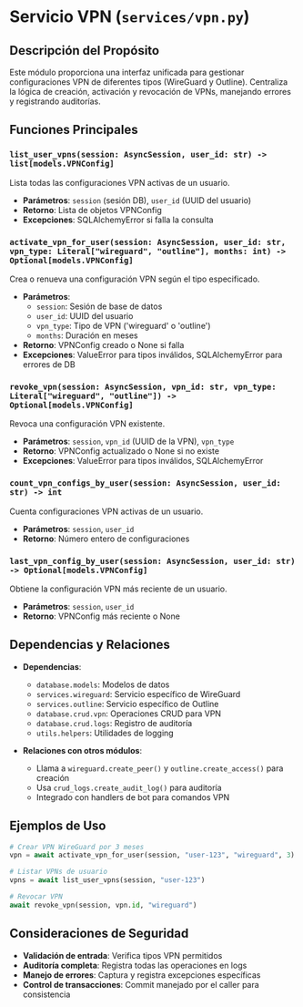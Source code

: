 # Servicio VPN (`services/vpn.py`)

## Descripción del Propósito

Este módulo proporciona una interfaz unificada para gestionar configuraciones VPN de diferentes tipos (WireGuard y Outline). Centraliza la lógica de creación, activación y revocación de VPNs, manejando errores y registrando auditorías.

## Funciones Principales

### `list_user_vpns(session: AsyncSession, user_id: str) -> list[models.VPNConfig]`
Lista todas las configuraciones VPN activas de un usuario.
- **Parámetros**: `session` (sesión DB), `user_id` (UUID del usuario)
- **Retorno**: Lista de objetos VPNConfig
- **Excepciones**: SQLAlchemyError si falla la consulta

### `activate_vpn_for_user(session: AsyncSession, user_id: str, vpn_type: Literal["wireguard", "outline"], months: int) -> Optional[models.VPNConfig]`
Crea o renueva una configuración VPN según el tipo especificado.
- **Parámetros**:
  - `session`: Sesión de base de datos
  - `user_id`: UUID del usuario
  - `vpn_type`: Tipo de VPN ('wireguard' o 'outline')
  - `months`: Duración en meses
- **Retorno**: VPNConfig creado o None si falla
- **Excepciones**: ValueError para tipos inválidos, SQLAlchemyError para errores de DB

### `revoke_vpn(session: AsyncSession, vpn_id: str, vpn_type: Literal["wireguard", "outline"]) -> Optional[models.VPNConfig]`
Revoca una configuración VPN existente.
- **Parámetros**: `session`, `vpn_id` (UUID de la VPN), `vpn_type`
- **Retorno**: VPNConfig actualizado o None si no existe
- **Excepciones**: ValueError para tipos inválidos, SQLAlchemyError

### `count_vpn_configs_by_user(session: AsyncSession, user_id: str) -> int`
Cuenta configuraciones VPN activas de un usuario.
- **Parámetros**: `session`, `user_id`
- **Retorno**: Número entero de configuraciones

### `last_vpn_config_by_user(session: AsyncSession, user_id: str) -> Optional[models.VPNConfig]`
Obtiene la configuración VPN más reciente de un usuario.
- **Parámetros**: `session`, `user_id`
- **Retorno**: VPNConfig más reciente o None

## Dependencias y Relaciones

- **Dependencias**:
  - `database.models`: Modelos de datos
  - `services.wireguard`: Servicio específico de WireGuard
  - `services.outline`: Servicio específico de Outline
  - `database.crud.vpn`: Operaciones CRUD para VPN
  - `database.crud.logs`: Registro de auditoría
  - `utils.helpers`: Utilidades de logging

- **Relaciones con otros módulos**:
  - Llama a `wireguard.create_peer()` y `outline.create_access()` para creación
  - Usa `crud_logs.create_audit_log()` para auditoría
  - Integrado con handlers de bot para comandos VPN

## Ejemplos de Uso

```python
# Crear VPN WireGuard por 3 meses
vpn = await activate_vpn_for_user(session, "user-123", "wireguard", 3)

# Listar VPNs de usuario
vpns = await list_user_vpns(session, "user-123")

# Revocar VPN
await revoke_vpn(session, vpn.id, "wireguard")
```

## Consideraciones de Seguridad

- **Validación de entrada**: Verifica tipos VPN permitidos
- **Auditoría completa**: Registra todas las operaciones en logs
- **Manejo de errores**: Captura y registra excepciones específicas
- **Control de transacciones**: Commit manejado por el caller para consistencia